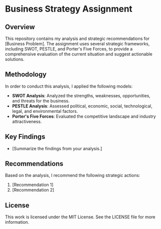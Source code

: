 # Business Strategy Assignment

## Overview
This repository contains my analysis and strategic recommendations for [Business Problem]. The assignment uses several strategic frameworks, including SWOT, PESTLE, and Porter's Five Forces, to provide a comprehensive evaluation of the current situation and suggest actionable solutions.

## Methodology
In order to conduct this analysis, I applied the following models:
- **SWOT Analysis**: Analyzed the strengths, weaknesses, opportunities, and threats for the business.
- **PESTLE Analysis**: Assessed political, economic, social, technological, legal, and environmental factors.
- **Porter's Five Forces**: Evaluated the competitive landscape and industry attractiveness.

## Key Findings
- [Summarize the findings from your analysis.]

## Recommendations
Based on the analysis, I recommend the following strategic actions:
1. [Recommendation 1]
2. [Recommendation 2]

## License
This work is licensed under the MIT License. See the LICENSE file for more information.
